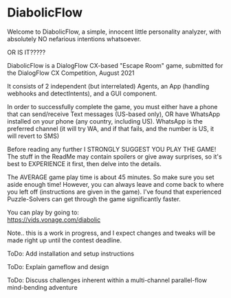 # DiabolicFlow

Welcome to DiabolicFlow, a simple, innocent little personality analyzer, with absolutely NO nefarious intentions whatsoever.

OR IS IT?????


DiabolicFlow is a DialogFlow CX-based "Escape Room" game, submitted for the DialogFlow CX Competition, August 2021

It consists of 2 independent (but interrelated) Agents, an App (handling webhooks and detectIntents), and a GUI component.

In order to successfully complete the game, you must either have a phone that can send/receive Text messages (US-based only), OR have WhatsApp installed on your phone (any country, including US). WhatsApp is the preferred channel (it will try WA, and if that fails, and the number is US, it will revert to SMS)

Before reading any further I STRONGLY SUGGEST YOU PLAY THE GAME! The stuff in the ReadMe may contain spoilers or give away surprises, so it's best to EXPERIENCE it first, then delve into the details.

The AVERAGE game play time is about 45 minutes. So make sure you set aside enough time! However, you can always leave and come back to where you left off (instructions are given in the game). I've found that experienced Puzzle-Solvers
can get through the game significantly faster.

You can play by going to:  
https://vids.vonage.com/diabolic

Note.. this is a work in progress, and I expect changes and tweaks will be made right up until the contest deadline.

ToDo: Add installation and setup instructions

ToDo: Explain gameflow and design

ToDo: Discuss challenges inherent within a multi-channel parallel-flow mind-bending adventure
